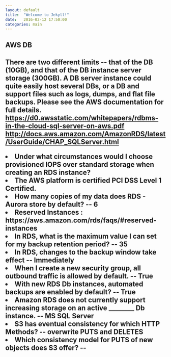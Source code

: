 ```yaml
---
layout: default
title:  "Welcome to Jekyll!"
date:   2016-02-12 17:50:00
categories: main
---
```


<h2> AWS DB <h2>

There are two different limits -- that of the DB (10GB), and that of the DB instance server storage (300GB). A DB server instance could quite easily host several DBs, or a DB and support files such as logs, dumps, and flat file backups. Please see the AWS documentation for full details.
https://d0.awsstatic.com/whitepapers/rdbms-in-the-cloud-sql-server-on-aws.pdf
http://docs.aws.amazon.com/AmazonRDS/latest/UserGuide/CHAP_SQLServer.html

<li>Under what circumstances would I choose provisioned IOPS over standard storage when creating an RDS instance?
<li>The AWS platform is certified PCI DSS Level 1 Certified.
<li>How many copies of my data does RDS - Aurora store by default? -- 6
<li>Reserved Instances : https://aws.amazon.com/rds/faqs/#reserved-instances
<li>In RDS, what is the maximum value I can set for my backup retention period? -- 35
<li>In RDS, changes to the backup window take effect -- Immediately
<li>When I create a new security group, all outbound traffic is allowed by default. -- True
<li>With new RDS Db instances, automated backups are enabled by default? -- True
<li>Amazon RDS does not currently support increasing storage on an active ________ Db instance. -- MS SQL Server 
<li>S3 has eventual consistency for which HTTP Methods? -- overwrite PUTS and DELETES
<li>Which consistency model for PUTS of new objects does S3 offer? -- 
